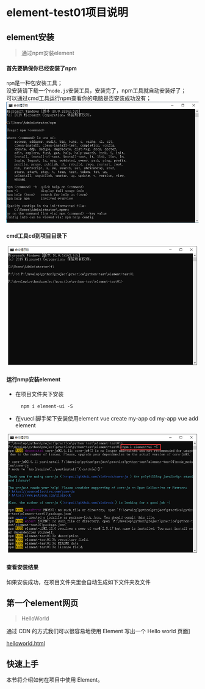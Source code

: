 # element-test01项目说明
## element安装
>通过npm安装element

#### 首先要确保你已经安装了npm
`npm`是一种包安装工具；  
没安装请下载一个`node.js`安装工具，安装完了，npm工具就自动安装好了；  
可以通过cmd工具运行npm查看你的电脑是否安装成功没有；  
![](images/readme-img/em01.png)

#### cmd工具cd到项目目录下
![](images/readme-img/em02.png)
#### 运行nmp安装element
+ 在项目文件夹下安装

		npm i element-ui -S

+ 在vuecli脚手架下安装使用element
		vue create my-app
		cd my-app
		vue add element
	
![](images/readme-img/em03.png)

#### 查看安装结果
如果安装成功，在项目文件夹里会自动生成如下文件夹及文件  
[](images/readme-img/em04.png)

## 第一个element网页  
> HelloWorld

通过 CDN 的方式我们可以很容易地使用 Element 写出一个 Hello world 页面]

[helloworld.html](python-test/element/element-test01/helloworld.html)

## 快速上手

本节将介绍如何在项目中使用 Element。

